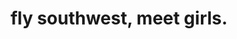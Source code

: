 ---
layout: post
main: false
status: completed
category: thoughts
subcategory: blog
back: thoughts.html
title: fly southwest, meet girls.
quote:  Free drinks, because we're late.
---